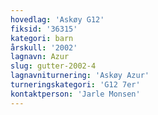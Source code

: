 ```yaml
---
hovedlag: 'Askøy G12'
fiksid: '36315'
kategori: barn
årskull: '2002'
lagnavn: Azur
slug: gutter-2002-4
lagnavniturnering: 'Askøy Azur'
turneringskategori: 'G12 7er'
kontaktperson: 'Jarle Monsen'
---
```


